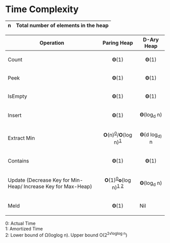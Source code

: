 # Time Complexity

| n | Total number of elements in the heap |
| ------------- | ------------- |

| Operation  | Paring Heap | D-Ary Heap |
| ------------- | ------------- | ------------ |
| Count     | <p align='center'>**Θ**(1)</p> | <p align='center'>**Θ**(1)</p> |
| Peek    | <p align='center'>**Θ**(1)</p> | <p align='center'>**Θ**(1)</p> |
| IsEmpty     | <p align='center'>**Θ**(1)</p> | <p align='center'>**Θ**(1)</p> |
| Insert  | <p align='center'>**Θ**(1)</p>  | <p align='center'>**Θ**(log<sub>d</sub> n)</p> |
| Extract Min  | <p align='center'>**O**(n)<sup>[0](#actualtime)</sup>/**O**(log n)<sup>[1](#amortizedtime)</sup> | <p align='center'>**Θ**(d log<sub>d)</sub> n</p> |
| Contains     | <p align='center'>**Θ**(1)</p> | <p align='center'>**Θ**(1)</p> |
| Update (Decrease Key for Min-Heap/ Increase Key for Max-Heap) | <p align='center'>**O**(1)<sup>[0](#actualtime)</sup>**o**(log n)<sup>[1](#amortizedtime) [2](#lowerupperbound)</sup></p> | <p align='center'>**Θ**(log<sub>d</sub> n)</p> |
| Meld | <p align='center'>**Θ**(1)</p> | Nil |

<a name="actualtime">0</a>: Actual Time
<br><a name="amortizedtime">1</a>: Amortized Time
<br><a name="lowerupperbound">2</a>: Lower bound of Ω(loglog n). Upper bound O(2<sup>2&radic;loglog n</sup>)
